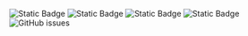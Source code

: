 ![Static Badge](https://img.shields.io/badge/blacklists-60-000000) ![Static Badge](https://img.shields.io/badge/blacklisted-2737886-cc0000) ![Static Badge](https://img.shields.io/badge/whitelisted-2244-00CC00) ![Static Badge](https://img.shields.io/badge/streaming_blacklist-28107-000000) ![GitHub issues](https://img.shields.io/github/issues/fabriziosalmi/blacklists)

